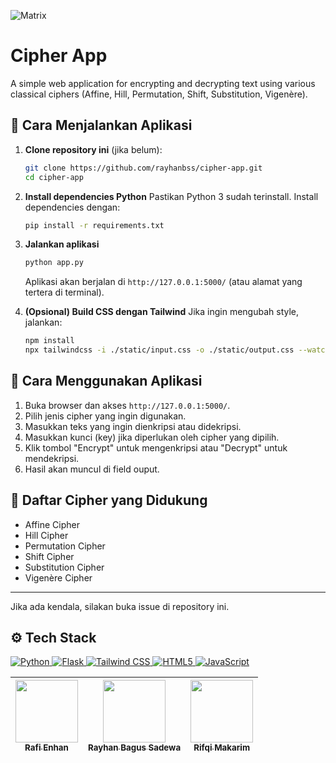 ![Matrix](https://i.pinimg.com/originals/b4/e3/71/b4e371619042d1e80918d09904e90f7d.gif)

# Cipher App

A simple web application for encrypting and decrypting text using various classical ciphers (Affine, Hill, Permutation, Shift, Substitution, Vigenère).

## 🚀 Cara Menjalankan Aplikasi

1. **Clone repository ini** (jika belum):
   ```bash
   git clone https://github.com/rayhanbss/cipher-app.git
   cd cipher-app
   ```

2. **Install dependencies Python**
   Pastikan Python 3 sudah terinstall. Install dependencies dengan:
   ```bash
   pip install -r requirements.txt
   ```

3. **Jalankan aplikasi**
   ```bash
   python app.py
   ```
   Aplikasi akan berjalan di `http://127.0.0.1:5000/` (atau alamat yang tertera di terminal).

4. **(Opsional) Build CSS dengan Tailwind**
   Jika ingin mengubah style, jalankan:
   ```bash
   npm install
   npx tailwindcss -i ./static/input.css -o ./static/output.css --watch
   ```

## 📝 Cara Menggunakan Aplikasi

1. Buka browser dan akses `http://127.0.0.1:5000/`.
2. Pilih jenis cipher yang ingin digunakan.
3. Masukkan teks yang ingin dienkripsi atau didekripsi.
4. Masukkan kunci (key) jika diperlukan oleh cipher yang dipilih.
5. Klik tombol "Encrypt" untuk mengenkripsi atau "Decrypt" untuk mendekripsi.
6. Hasil akan muncul di field ouput.

## 🔐 Daftar Cipher yang Didukung
- Affine Cipher
- Hill Cipher
- Permutation Cipher
- Shift Cipher
- Substitution Cipher
- Vigenère Cipher

---

Jika ada kendala, silakan buka issue di repository ini.



## ⚙️ Tech Stack 

<p align="left">
   <a href="https://www.python.org/" target="_blank">
      <img src="https://img.shields.io/badge/Python-3776AB?style=for-the-badge&logo=python&logoColor=white" alt="Python"/>
   </a>
   <a href="https://flask.palletsprojects.com/" target="_blank">
      <img src="https://img.shields.io/badge/Flask-000000?style=for-the-badge&logo=flask&logoColor=white" alt="Flask"/>
   </a>
   <a href="https://tailwindcss.com/" target="_blank">
      <img src="https://img.shields.io/badge/Tailwind_CSS-38B2AC?style=for-the-badge&logo=tailwind-css&logoColor=white" alt="Tailwind CSS"/>
   </a>
   <a href="https://developer.mozilla.org/en-US/docs/Web/HTML" target="_blank">
      <img src="https://img.shields.io/badge/HTML5-E34F26?style=for-the-badge&logo=html5&logoColor=white" alt="HTML5"/>
   </a>
   <a href="https://developer.mozilla.org/en-US/docs/Web/JavaScript" target="_blank">
      <img src="https://img.shields.io/badge/JavaScript-F7DF1E?style=for-the-badge&logo=javascript&logoColor=black" alt="JavaScript"/>
   </a>
</p>


| [<img src="https://github.com/RafiEnhan.png" width="100px"><br><sub><b>Rafi Enhan</b></sub>](https://github.com/RafiEnhan) | [<img src="https://github.com/rayhanbss.png" width="100px"><br><sub><b>Rayhan Bagus Sadewa</b></sub>](https://github.com/rayhanbss) | [<img src="https://github.com/RifqiMakarim.png" width="100px"><br><sub><b>Rifqi Makarim</b></sub>](https://github.com/RifqiMakarim) |
| :---: | :---: | :---: |
